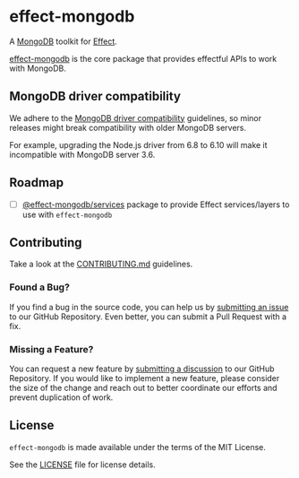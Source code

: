 # effect-mongodb

A [MongoDB](https://github.com/mongodb/node-mongodb-native) toolkit for [Effect](https://github.com/Effect-TS/effect/).

[effect-mongodb](packages/effect-mongodb/README.md) is the core package that provides effectful APIs to work
with MongoDB.

## MongoDB driver compatibility

We adhere to the [MongoDB driver compatibility](https://www.mongodb.com/docs/drivers/node/current/compatibility/)
guidelines, so minor releases might break compatibility with older MongoDB servers.

For example, upgrading the Node.js driver from 6.8 to 6.10 will make it incompatible with MongoDB server 3.6.

## Roadmap

- [ ] [@effect-mongodb/services](packages/services/README.md) package to provide Effect services/layers to use with
  `effect-mongodb`

## Contributing

Take a look at the [CONTRIBUTING.md](CONTRIBUTING.md) guidelines.

### Found a Bug?

If you find a bug in the source code, you can help us
by [submitting an issue](https://github.com/doubleloop-io/effect-mongodb/issues/new) to our GitHub Repository. Even
better, you can submit a Pull Request with a fix.

### Missing a Feature?

You can request a new feature
by [submitting a discussion](https://github.com/doubleloop-io/effect-mongodb/discussions/new/choose) to
our GitHub Repository.
If you would like to implement a new feature, please consider the size of the change and reach out to
better coordinate our efforts and prevent duplication of work.

## License

`effect-mongodb` is made available under the terms of the MIT License.

See the [LICENSE](LICENSE) file for license details.
